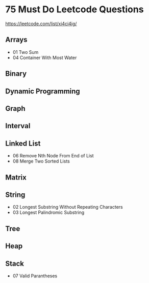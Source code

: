 # 75 Must Do Leetcode Questions
<https://leetcode.com/list/xi4ci4ig/>

## Arrays
- 01 Two Sum
- 04 Container With Most Water

## Binary

## Dynamic Programming

## Graph

## Interval

## Linked List
- 06 Remove Nth Node From End of List
- 08 Merge Two Sorted Lists

## Matrix

## String
- 02 Longest Substring Without Repeating Characters
- 03 Longest Palindromic Substring

## Tree

## Heap

## Stack
- 07 Valid Parantheses
